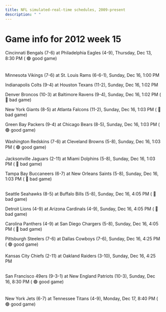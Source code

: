 ```yaml
---
title: NFL simulated-real-time schedules, 2009-present
description: " "
---
```


# Game info for 2012 week 15

Cincinnati Bengals (7-6) at Philadelphia Eagles (4-9), Thursday, Dec 13, 8:30 PM (	:green_circle: good game)

<br/>Minnesota Vikings (7-6) at St. Louis Rams (6-6-1), Sunday, Dec 16, 1:00 PM

Indianapolis Colts (9-4) at Houston Texans (11-2), Sunday, Dec 16, 1:02 PM

Denver Broncos (10-3) at Baltimore Ravens (9-4), Sunday, Dec 16, 1:02 PM (	:red_circle: bad game)

New York Giants (8-5) at Atlanta Falcons (11-2), Sunday, Dec 16, 1:03 PM (	:red_circle: bad game)

Green Bay Packers (9-4) at Chicago Bears (8-5), Sunday, Dec 16, 1:03 PM (	:green_circle: good game)

Washington Redskins (7-6) at Cleveland Browns (5-8), Sunday, Dec 16, 1:03 PM (	:green_circle: good game)

Jacksonville Jaguars (2-11) at Miami Dolphins (5-8), Sunday, Dec 16, 1:03 PM (	:red_circle: bad game)

Tampa Bay Buccaneers (6-7) at New Orleans Saints (5-8), Sunday, Dec 16, 1:03 PM (	:red_circle: bad game)

<br/>Seattle Seahawks (8-5) at Buffalo Bills (5-8), Sunday, Dec 16, 4:05 PM (	:red_circle: bad game)

Detroit Lions (4-9) at Arizona Cardinals (4-9), Sunday, Dec 16, 4:05 PM (	:red_circle: bad game)

Carolina Panthers (4-9) at San Diego Chargers (5-8), Sunday, Dec 16, 4:05 PM (	:red_circle: bad game)

Pittsburgh Steelers (7-6) at Dallas Cowboys (7-6), Sunday, Dec 16, 4:25 PM (	:green_circle: good game)

Kansas City Chiefs (2-11) at Oakland Raiders (3-10), Sunday, Dec 16, 4:25 PM

<br/>San Francisco 49ers (9-3-1) at New England Patriots (10-3), Sunday, Dec 16, 8:30 PM (	:green_circle: good game)

<br/>New York Jets (6-7) at Tennessee Titans (4-9), Monday, Dec 17, 8:40 PM (	:green_circle: good game)

